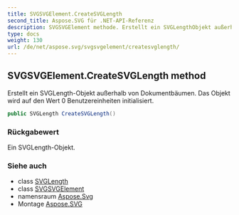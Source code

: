```yaml
---
title: SVGSVGElement.CreateSVGLength
second_title: Aspose.SVG für .NET-API-Referenz
description: SVGSVGElement methode. Erstellt ein SVGLengthObjekt außerhalb von Dokumentbäumen. Das Objekt wird auf den Wert 0 Benutzereinheiten initialisiert.
type: docs
weight: 130
url: /de/net/aspose.svg/svgsvgelement/createsvglength/
---
```

## SVGSVGElement.CreateSVGLength method

Erstellt ein SVGLength-Objekt außerhalb von Dokumentbäumen. Das Objekt wird auf den Wert 0 Benutzereinheiten initialisiert.

```csharp
public SVGLength CreateSVGLength()
```

### Rückgabewert

Ein SVGLength-Objekt.

### Siehe auch

* class [SVGLength](../../../aspose.svg.datatypes/svglength/)
* class [SVGSVGElement](../)
* namensraum [Aspose.Svg](../../svgsvgelement/)
* Montage [Aspose.SVG](../../../)


